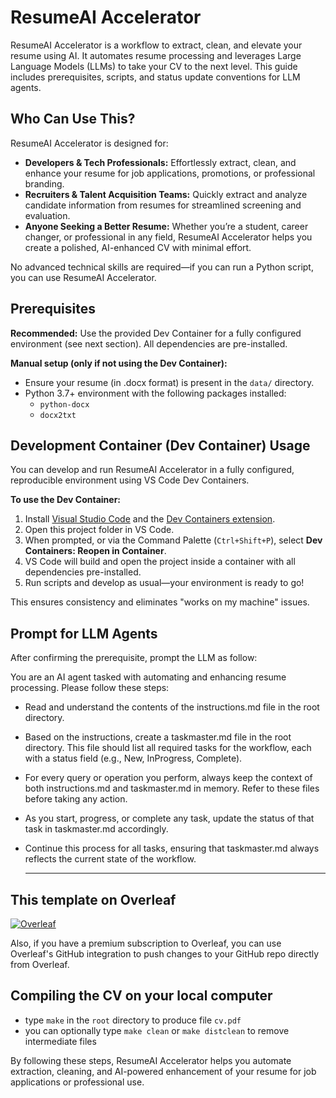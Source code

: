 # ResumeAI Accelerator

ResumeAI Accelerator is a workflow to extract, clean, and elevate your resume using AI. It automates resume processing and leverages Large Language Models (LLMs) to take your CV to the next level. This guide includes prerequisites, scripts, and status update conventions for LLM agents.


## Who Can Use This?

ResumeAI Accelerator is designed for:

- **Developers & Tech Professionals:** Effortlessly extract, clean, and enhance your resume for job applications, promotions, or professional branding.
- **Recruiters & Talent Acquisition Teams:** Quickly extract and analyze candidate information from resumes for streamlined screening and evaluation.
- **Anyone Seeking a Better Resume:** Whether you’re a student, career changer, or professional in any field, ResumeAI Accelerator helps you create a polished, AI-enhanced CV with minimal effort.

No advanced technical skills are required—if you can run a Python script, you can use ResumeAI Accelerator.

## Prerequisites

**Recommended:** Use the provided Dev Container for a fully configured environment (see next section). All dependencies are pre-installed.

**Manual setup (only if not using the Dev Container):**
- Ensure your resume (in .docx format) is present in the `data/` directory.
- Python 3.7+ environment with the following packages installed:
  - `python-docx`
  - `docx2txt`

## Development Container (Dev Container) Usage

You can develop and run ResumeAI Accelerator in a fully configured, reproducible environment using VS Code Dev Containers.

**To use the Dev Container:**

1. Install [Visual Studio Code](https://code.visualstudio.com/) and the [Dev Containers extension](https://marketplace.visualstudio.com/items?itemName=ms-vscode-remote.remote-containers).
2. Open this project folder in VS Code.
3. When prompted, or via the Command Palette (`Ctrl+Shift+P`), select **Dev Containers: Reopen in Container**.
4. VS Code will build and open the project inside a container with all dependencies pre-installed.
5. Run scripts and develop as usual—your environment is ready to go!

This ensures consistency and eliminates "works on my machine" issues.

## Prompt for LLM Agents
After confirming the prerequisite, prompt the LLM as follow:
 
You are an AI agent tasked with automating and enhancing resume processing. Please follow these steps:
- Read and understand the contents of the instructions.md file in the root directory.
- Based on the instructions, create a taskmaster.md file in the root directory. This file should list all required tasks for the workflow, each with a status field (e.g., New, InProgress, Complete).
- For every query or operation you perform, always keep the context of both instructions.md and taskmaster.md in memory. Refer to these files before taking any action.
- As you start, progress, or complete any task, update the status of that task in taskmaster.md accordingly.
- Continue this process for all tasks, ensuring that taskmaster.md always reflects the current state of the workflow.

  ---

## This template on Overleaf

<a href="https://www.overleaf.com/latex/templates"><img alt="Overleaf" src="https://img.shields.io/badge/Overleaf-47A141.svg?style=for-the-badge&logo=Overleaf&logoColor=white"/></a>

Also, if you have a premium subscription to Overleaf, you can use Overleaf's GitHub integration to push changes to your GitHub repo directly from Overleaf.

## Compiling the CV on your local computer
- type `make` in the `root` directory to produce file `cv.pdf`
- you can optionally type `make clean` or `make distclean` to remove intermediate files


By following these steps, ResumeAI Accelerator helps you automate extraction, cleaning, and AI-powered enhancement of your resume for job applications or professional use.
